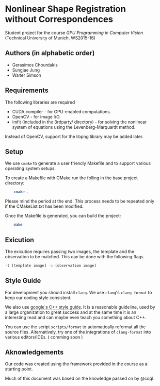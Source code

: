 # Nonlinear Shape Registration without Correspondences
Student project for the course *GPU Programming in Computer Vision* (Technical University of Munich, WS2015-16)

## Authors (in alphabetic order)
- Gerasimos Chourdakis
- Sungjae Jung
- Walter Simson

## Requirements

The following libraries are required

* CUDA compiler - for GPU-enabled computations.
* OpenCV - for image I/O.
* lmfit (included in the 3rdparty/ directory) - for solving the nonlinear system of equations using the Levenberg-Marquardt method.

Instead of OpenCV, support for the libpng library may be added later.

## Setup

We use `cmake` to generate a user friendly Makefile and to support various operating system setups.

To create a Makefile with CMake run the folling in the base project directory:
```sh
    cmake . 
```
Please mind the period at the end. This process needs to be repeated only if the CMakeList.txt has been modified.

Once the Makefile is generated, you can build the project:
```sh
    make
```
## Exicution

The exicution requires passing two images, the template and the observation to be matched.  This can be done
with the following flags.

```sh 
-t [template image] -o [observation image]
```

## Style Guide

For development you should install `clang`. We use `clang`'s `clang-format` to keep our coding style consistent.

We also use [google's C++ style guide](http://google.github.io/styleguide/cppguide.html). It
is a reasonable guideline, used by a large organization to great success and at
the same time it is an interesting read and can maybe even teach you something
about C++.

You can use the script `scripts/format` to automatically reformat all the source
files. Alternatively, try one of the integrations of `clang-format` into various
editors/IDEs. ( comming soon )


## Aknowledgements
Our code was created using the framework provided in the course as a starting point.

Much of this document was based on the knowledge passed on by @cqql.

